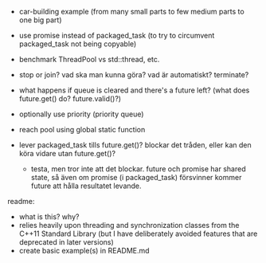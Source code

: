 * car-building example (from many small parts to few medium parts to one big part)
* use promise instead of packaged_task (to try to circumvent packaged_task not being copyable)
* benchmark ThreadPool vs std::thread, etc.
* stop or join? vad ska man kunna göra? vad är automatiskt? terminate?
* what happens if queue is cleared and there's a future left? (what does future.get() do? future.valid()?)
* optionally use priority (priority queue)
* reach pool using global static function

* lever packaged_task tills future.get()? blockar det tråden, eller kan den köra vidare utan future.get()?
    * testa, men tror inte att det blockar. future och promise har shared state, så även om promise (i packaged_task) försvinner kommer future att hålla resultatet levande.

readme:
* what is this? why?
* relies heavily upon threading and synchronization classes from the C++11 Standard Library (but I have deliberately avoided features that are deprecated in later versions)
* create basic example(s) in README.md


